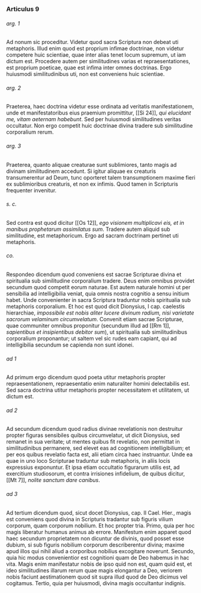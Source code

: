 ### Articulus 9

###### arg. 1
Ad nonum sic proceditur. Videtur quod sacra Scriptura non debeat uti metaphoris. Illud enim quod est proprium infimae doctrinae, non videtur competere huic scientiae, quae inter alias tenet locum supremum, ut iam dictum est. Procedere autem per similitudines varias et repraesentationes, est proprium poeticae, quae est infima inter omnes doctrinas. Ergo huiusmodi similitudinibus uti, non est conveniens huic scientiae.

###### arg. 2
Praeterea, haec doctrina videtur esse ordinata ad veritatis manifestationem, unde et manifestatoribus eius praemium promittitur, [[Si 24]], *qui elucidant me, vitam aeternam habebunt*. Sed per huiusmodi similitudines veritas occultatur. Non ergo competit huic doctrinae divina tradere sub similitudine corporalium rerum.

###### arg. 3
Praeterea, quanto aliquae creaturae sunt sublimiores, tanto magis ad divinam similitudinem accedunt. Si igitur aliquae ex creaturis transumerentur ad Deum, tunc oporteret talem transumptionem maxime fieri ex sublimioribus creaturis, et non ex infimis. Quod tamen in Scripturis frequenter invenitur.

###### s. c.
Sed contra est quod dicitur [[Os 12]], *ego visionem multiplicavi eis, et in manibus prophetarum assimilatus sum*. Tradere autem aliquid sub similitudine, est metaphoricum. Ergo ad sacram doctrinam pertinet uti metaphoris.

###### co.
Respondeo dicendum quod conveniens est sacrae Scripturae divina et spiritualia sub similitudine corporalium tradere. Deus enim omnibus providet secundum quod competit eorum naturae. Est autem naturale homini ut per sensibilia ad intelligibilia veniat, quia omnis nostra cognitio a sensu initium habet. Unde convenienter in sacra Scriptura traduntur nobis spiritualia sub metaphoris corporalium. Et hoc est quod dicit Dionysius, I cap. caelestis hierarchiae, *impossibile est nobis aliter lucere divinum radium, nisi varietate sacrorum velaminum circumvelatum*. Convenit etiam sacrae Scripturae, quae communiter omnibus proponitur (secundum illud ad [[Rm 1]], *sapientibus et insipientibus debitor sum*), ut spiritualia sub similitudinibus corporalium proponantur; ut saltem vel sic rudes eam capiant, qui ad intelligibilia secundum se capienda non sunt idonei.

###### ad 1
Ad primum ergo dicendum quod poeta utitur metaphoris propter repraesentationem, repraesentatio enim naturaliter homini delectabilis est. Sed sacra doctrina utitur metaphoris propter necessitatem et utilitatem, ut dictum est.

###### ad 2
Ad secundum dicendum quod radius divinae revelationis non destruitur propter figuras sensibiles quibus circumvelatur, ut dicit Dionysius, sed remanet in sua veritate; ut mentes quibus fit revelatio, non permittat in similitudinibus permanere, sed elevet eas ad cognitionem intelligibilium; et per eos quibus revelatio facta est, alii etiam circa haec instruantur. Unde ea quae in uno loco Scripturae traduntur sub metaphoris, in aliis locis expressius exponuntur. Et ipsa etiam occultatio figurarum utilis est, ad exercitium studiosorum, et contra irrisiones infidelium, de quibus dicitur, [[Mt 7]], *nolite sanctum dare canibus*.

###### ad 3
Ad tertium dicendum quod, sicut docet Dionysius, cap. II Cael. Hier., magis est conveniens quod divina in Scripturis tradantur sub figuris vilium corporum, quam corporum nobilium. Et hoc propter tria. Primo, quia per hoc magis liberatur humanus animus ab errore. Manifestum enim apparet quod haec secundum proprietatem non dicuntur de divinis, quod posset esse dubium, si sub figuris nobilium corporum describerentur divina; maxime apud illos qui nihil aliud a corporibus nobilius excogitare noverunt. Secundo, quia hic modus convenientior est cognitioni quam de Deo habemus in hac vita. Magis enim manifestatur nobis de ipso quid non est, quam quid est, et ideo similitudines illarum rerum quae magis elongantur a Deo, veriorem nobis faciunt aestimationem quod sit supra illud quod de Deo dicimus vel cogitamus. Tertio, quia per huiusmodi, divina magis occultantur indignis.

